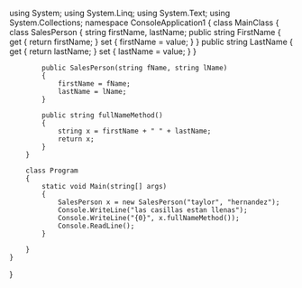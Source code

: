 using System;
using System.Linq;
using System.Text;
using System.Collections;
namespace ConsoleApplication1
{
    class MainClass
    {
        class SalesPerson
        {
            string firstName, lastName;
            public string FirstName { get { return firstName; } set { firstName = value; } }
            public string LastName { get { return lastName; } set { lastName = value; } }

            public SalesPerson(string fName, string lName)
            {
                firstName = fName;
                lastName = lName;
            }

            public string fullNameMethod()
            {
                string x = firstName + " " + lastName;
                return x;
            }
        }

        class Program
        {
            static void Main(string[] args)
            {
                SalesPerson x = new SalesPerson("taylor", "hernandez");
                Console.WriteLine("las casillas estan llenas");
                Console.WriteLine("{0}", x.fullNameMethod());
                Console.ReadLine();
            }

        }
    }

}       
